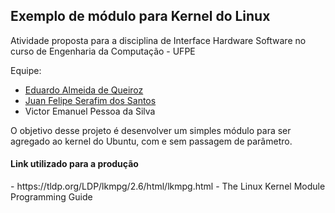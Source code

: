 ## Exemplo de módulo para Kernel do Linux  
Atividade proposta para a disciplina de Interface Hardware Software no curso de Engenharia da Computação - UFPE

Equipe:
 - [Eduardo Almeida de Queiroz](https://github.com/eduqz)
 - [Juan Felipe Serafim dos Santos](https://github.com/JuanFelipeSerafim)
 - Victor Emanuel Pessoa da Silva

O objetivo desse projeto é desenvolver um simples módulo para ser agregado ao kernel do Ubuntu, com e sem passagem de parâmetro.

<h4> Link utilizado para a produção </h4>
- https://tldp.org/LDP/lkmpg/2.6/html/lkmpg.html - The Linux Kernel Module Programming Guide
